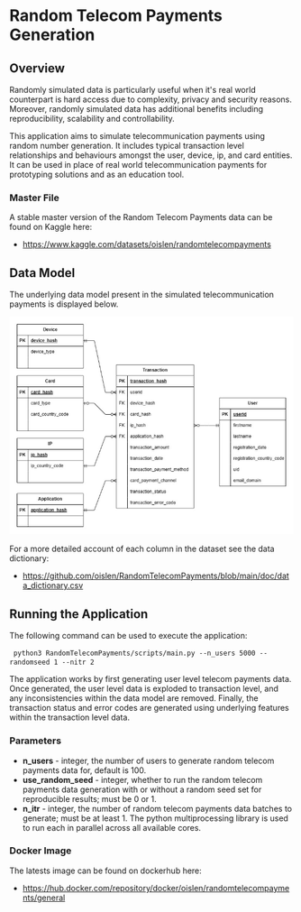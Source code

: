 # Random Telecom Payments Generation

## Overview

Randomly simulated data is particularly useful when it's real world counterpart is hard access due to complexity, privacy and security reasons. Moreover, randomly simulated data has additional benefits including reproducibility, scalability and controllability. 

This application aims to simulate telecommunication payments using random number generation. It includes typical transaction level relationships and behaviours amongst the user, device, ip, and card entities. It can be used in place of real world telecommunication payments for prototyping solutions and as an education tool. 

### Master File

A stable master version of the Random Telecom Payments data can be found on Kaggle here:

* https://www.kaggle.com/datasets/oislen/randomtelecompayments

## Data Model

The underlying data model present in the simulated telecommunication payments is displayed below. 

![Entity Relationship Diagram](doc/entity_relationship_diagram.jpg)

For a more detailed account of each column in the dataset see the data dictionary:

* https://github.com/oislen/RandomTelecomPayments/blob/main/doc/data_dictionary.csv

## Running the Application

The following command can be used to execute the application:

     python3 RandomTelecomPayments/scripts/main.py --n_users 5000 --randomseed 1 --nitr 2

The application works by first generating user level telecom payments data. Once generated, the user level data is exploded to transaction level, and any inconsistencies within the data model are removed. Finally, the transaction status and error codes are generated using underlying features within the transaction level data.

### Parameters

* **n_users** - integer, the number of users to generate random telecom payments data for, default is 100.
* **use_random_seed** - integer, whether to run the random telecom payments data generation with or without a random seed set for reproducible results; must be 0 or 1.
* **n_itr** - integer, the number of random telecom payments data batches to generate; must be at least 1. The python multiprocessing library is used to run each in parallel across all available cores.

### Docker Image

The latests image can be found on dockerhub here:
* https://hub.docker.com/repository/docker/oislen/randomtelecompayments/general
